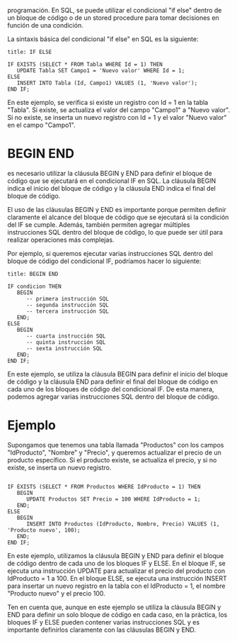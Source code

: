 programación. En SQL, se puede utilizar el condicional "if else" dentro de un bloque de código o de un stored procedure para tomar decisiones en función de una condición.

La sintaxis básica del condicional "if else" en SQL es la siguiente:

```ad-important
title: IF ELSE
```
```
IF EXISTS (SELECT * FROM Tabla WHERE Id = 1) THEN
   UPDATE Tabla SET Campo1 = 'Nuevo valor' WHERE Id = 1;
ELSE
   INSERT INTO Tabla (Id, Campo1) VALUES (1, 'Nuevo valor');
END IF;
```

En este ejemplo, se verifica si existe un registro con Id = 1 en la tabla "Tabla". Si existe, se actualiza el valor del campo "Campo1" a "Nuevo valor". Si no existe, se inserta un nuevo registro con Id = 1 y el valor "Nuevo valor" en el campo "Campo1".

# BEGIN END

es necesario utilizar la cláusula BEGIN y END para definir el bloque de código que se ejecutará en el condicional IF en SQL. La cláusula BEGIN indica el inicio del bloque de código y la cláusula END indica el final del bloque de código.

El uso de las cláusulas BEGIN y END es importante porque permiten definir claramente el alcance del bloque de código que se ejecutará si la condición del IF se cumple. Además, también permiten agregar múltiples instrucciones SQL dentro del bloque de código, lo que puede ser útil para realizar operaciones más complejas.

Por ejemplo, si queremos ejecutar varias instrucciones SQL dentro del bloque de código del condicional IF, podríamos hacer lo siguiente:

```ad-important
title: BEGIN END
```
```
IF condicion THEN
   BEGIN
      -- primera instrucción SQL
      -- segunda instrucción SQL
      -- tercera instrucción SQL
   END;
ELSE
   BEGIN
      -- cuarta instrucción SQL
      -- quinta instrucción SQL
      -- sexta instrucción SQL
   END;
END IF;
```

En este ejemplo, se utiliza la cláusula BEGIN para definir el inicio del bloque de código y la cláusula END para definir el final del bloque de código en cada uno de los bloques de código del condicional IF. De esta manera, podemos agregar varias instrucciones SQL dentro del bloque de código.

# Ejemplo

Supongamos que tenemos una tabla llamada "Productos" con los campos "IdProducto", "Nombre" y "Precio", y queremos actualizar el precio de un producto específico. Si el producto existe, se actualiza el precio, y si no existe, se inserta un nuevo registro.

```ad-example
```
```
IF EXISTS (SELECT * FROM Productos WHERE IdProducto = 1) THEN
   BEGIN
      UPDATE Productos SET Precio = 100 WHERE IdProducto = 1;
   END;
ELSE
   BEGIN
      INSERT INTO Productos (IdProducto, Nombre, Precio) VALUES (1, 'Producto nuevo', 100);
   END;
END IF;
```

En este ejemplo, utilizamos la cláusula BEGIN y END para definir el bloque de código dentro de cada uno de los bloques IF y ELSE. En el bloque IF, se ejecuta una instrucción UPDATE para actualizar el precio del producto con IdProducto = 1 a 100. En el bloque ELSE, se ejecuta una instrucción INSERT para insertar un nuevo registro en la tabla con el IdProducto = 1, el nombre "Producto nuevo" y el precio 100.

Ten en cuenta que, aunque en este ejemplo se utiliza la cláusula BEGIN y END para definir un solo bloque de código en cada caso, en la práctica, los bloques IF y ELSE pueden contener varias instrucciones SQL y es importante definirlos claramente con las cláusulas BEGIN y END.